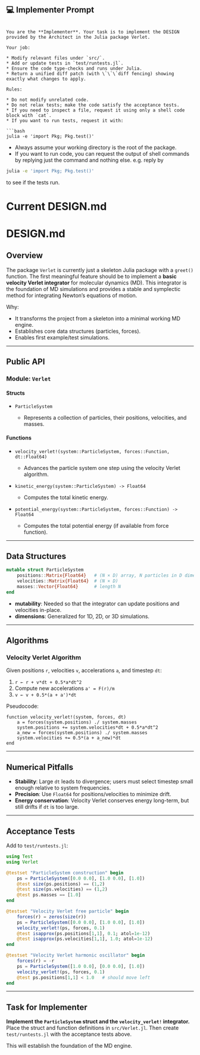 ## 💻 Implementer Prompt
```

You are the **Implementer**. Your task is to implement the DESIGN provided by the Architect in the Julia package Verlet.

Your job:

* Modify relevant files under `src/`.
* Add or update tests in `test/runtests.jl`.
* Ensure the code type-checks and runs under Julia.
* Return a unified diff patch (with \`\`\`diff fencing) showing exactly what changes to apply.

Rules:

* Do not modify unrelated code.
* Do not relax tests; make the code satisfy the acceptance tests.
* If you need to inspect a file, request it using only a shell code block with `cat`.
* If you want to run tests, request it with:

```bash
julia -e 'import Pkg; Pkg.test()'
```

* Always assume your working directory is the root of the package.
* If you want to run code, you can request the output of shell commands by replying just the command and nothing else. e.g. reply by

```bash
julia -e 'import Pkg; Pkg.test()'
```
to see if the tests run. 

# Current DESIGN.md

# DESIGN.md

## Overview

The package `Verlet` is currently just a skeleton Julia package with a `greet()` function.
The first meaningful feature should be to implement a **basic velocity Verlet integrator** for molecular dynamics (MD).
This integrator is the foundation of MD simulations and provides a stable and symplectic method for integrating Newton’s equations of motion.

Why:

* It transforms the project from a skeleton into a minimal working MD engine.
* Establishes core data structures (particles, forces).
* Enables first example/test simulations.

---

## Public API

### Module: `Verlet`

#### Structs

* `ParticleSystem`

  * Represents a collection of particles, their positions, velocities, and masses.

#### Functions

* `velocity_verlet!(system::ParticleSystem, forces::Function, dt::Float64)`

  * Advances the particle system one step using the velocity Verlet algorithm.
* `kinetic_energy(system::ParticleSystem) -> Float64`

  * Computes the total kinetic energy.
* `potential_energy(system::ParticleSystem, forces::Function) -> Float64`

  * Computes the total potential energy (if available from force function).

---

## Data Structures

```julia
mutable struct ParticleSystem
    positions::Matrix{Float64}   # (N × D) array, N particles in D dimensions
    velocities::Matrix{Float64}  # (N × D)
    masses::Vector{Float64}      # length N
end
```

* **mutability**: Needed so that the integrator can update positions and velocities in-place.
* **dimensions**: Generalized for 1D, 2D, or 3D simulations.

---

## Algorithms

### Velocity Verlet Algorithm

Given positions `r`, velocities `v`, accelerations `a`, and timestep `dt`:

1. `r ← r + v*dt + 0.5*a*dt^2`
2. Compute new accelerations `a' = F(r)/m`
3. `v ← v + 0.5*(a + a')*dt`

Pseudocode:

```
function velocity_verlet!(system, forces, dt)
    a = forces(system.positions) ./ system.masses
    system.positions += system.velocities*dt + 0.5*a*dt^2
    a_new = forces(system.positions) ./ system.masses
    system.velocities += 0.5*(a + a_new)*dt
end
```

---

## Numerical Pitfalls

* **Stability**: Large `dt` leads to divergence; users must select timestep small enough relative to system frequencies.
* **Precision**: Use `Float64` for positions/velocities to minimize drift.
* **Energy conservation**: Velocity Verlet conserves energy long-term, but still drifts if `dt` is too large.

---

## Acceptance Tests

Add to `test/runtests.jl`:

```julia
using Test
using Verlet

@testset "ParticleSystem construction" begin
    ps = ParticleSystem([0.0 0.0], [1.0 0.0], [1.0])
    @test size(ps.positions) == (1,2)
    @test size(ps.velocities) == (1,2)
    @test ps.masses == [1.0]
end

@testset "Velocity Verlet free particle" begin
    forces(r) = zeros(size(r))
    ps = ParticleSystem([0.0 0.0], [1.0 0.0], [1.0])
    velocity_verlet!(ps, forces, 0.1)
    @test isapprox(ps.positions[1,1], 0.1; atol=1e-12)
    @test isapprox(ps.velocities[1,1], 1.0; atol=1e-12)
end

@testset "Velocity Verlet harmonic oscillator" begin
    forces(r) = -r
    ps = ParticleSystem([1.0 0.0], [0.0 0.0], [1.0])
    velocity_verlet!(ps, forces, 0.1)
    @test ps.positions[1,1] < 1.0   # should move left
end
```

---

## Task for Implementer

**Implement the `ParticleSystem` struct and the `velocity_verlet!` integrator.**
Place the struct and function definitions in `src/Verlet.jl`.
Then create `test/runtests.jl` with the acceptance tests above.

This will establish the foundation of the MD engine.
